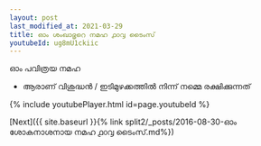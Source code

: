 ```yaml
---
layout: post
last_modified_at: 2021-03-29
title: ഓം ശംഖാഭൃറെ നമഹ ൧൦൮ ടൈംസ്
youtubeId: ug8mU1ckiic
---
```

 
 
 ഓം പവിത്രയ നമഹ 
 
 -  ആരാണ് വിശുദ്ധൻ / ഇടിമുഴക്കത്തിൽ നിന്ന് നമ്മെ രക്ഷിക്കുന്നത് 
 
  
 
  
 
 
 
 
 
 


{% include youtubePlayer.html id=page.youtubeId %}
 
[Next]({{ site.baseurl }}{% link  split2/_posts/2016-08-30-ഓം ശോകനാശനായ നമഹ ൧൦൮ ടൈംസ്.md%})
 

